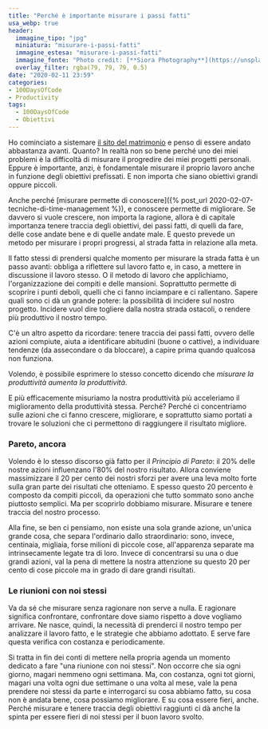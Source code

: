 ```yaml
---
title: "Perché è importante misurare i passi fatti"
usa_webp: true
header:
  immagine_tipo: "jpg"
  miniatura: "misurare-i-passi-fatti"
  immagine_estesa: "misurare-i-passi-fatti"
  immagine_fonte: "Photo credit: [**Siora Photography**](https://unsplash.com/@siora18)"
  overlay_filter: rgba(79, 79, 79, 0.5)
date: "2020-02-11 23:59"
categories:
- 100DaysOfCode
- Productivity
tags:
  - 100DaysOfCode
  - Obiettivi
---
```


Ho cominciato a sistemare [il sito del matrimonio](https://www.ilmatrimoniodiclaudiaesamuele.com/) e penso di essere andato abbastanza avanti. Quanto? In realtà non so bene perché uno dei miei problemi è la difficoltà di misurare il progredire dei miei progetti personali. Eppure è importante, anzi, è fondamentale misurare il proprio lavoro anche in funzione degli obiettivi prefissati. E non importa che siano obiettivi grandi oppure piccoli.

Anche perché [misurare permette di conoscere]({% post_url 2020-02-07-tecniche-di-time-management %}), e conoscere permette di migliorare. Se davvero si vuole crescere, non importa la ragione, allora è di capitale importanza tenere traccia degli obiettivi, dei passi fatti, di quelli da fare, delle cose andate bene e di quelle andate male. E questo prevede un metodo per misurare i propri progressi, al strada fatta in relazione alla meta.

Il fatto stessi di prendersi qualche momento per misurare la strada fatta è un passo avanti: obbliga a riflettere sul lavoro fatto e, in caso, a mettere in discussione il lavoro stesso. O il metodo di lavoro che applichiamo, l'organizzazione dei compiti e delle mansioni. Soprattutto permette di scoprire i punti deboli, quelli che ci fanno inciampare e ci rallentano. Sapere quali sono ci dà un grande potere: la possibilità di incidere sul nostro progetto. Incidere vuol dire togliere dalla nostra strada ostacoli, o rendere più produttivo il nostro tempo.

C'è un altro aspetto da ricordare: tenere traccia dei passi fatti, ovvero delle azioni compiute, aiuta a identificare abitudini (buone o cattive), a individuare tendenze (da assecondare o da bloccare), a capire prima quando qualcosa non funziona.

Volendo, è possibile esprimere lo stesso concetto dicendo che _misurare la produttività aumenta la produttività_.

E più efficacemente misuriamo la nostra produttività più acceleriamo il miglioramento della produttività stessa. Perché? Perché ci concentriamo sulle azioni che ci fanno crescere, migliorare, e soprattutto siamo portati a trovare le soluzioni che ci permettono di raggiungere il risultato migliore.

### Pareto, ancora

Volendo è lo stesso discorso già fatto per il _Principio di Pareto_: il 20% delle nostre azioni influenzano l'80% del nostro risultato. Allora conviene massimizzare il 20 per cento dei nostri sforzi per avere una leva molto forte sulla gran parte dei risultati che otteniamo. E spesso questo 20 percento è composto da compiti piccoli, da operazioni che tutto sommato sono anche piuttosto semplici. Ma per scoprirlo dobbiamo misurare. Misurare e tenere traccia del nostro processo.

Alla fine, se ben ci pensiamo, non esiste una sola grande azione, un'unica grande cosa, che separa l'ordinario dallo straordinario: sono, invece, centinaia, migliaia, forse milioni di piccole cose, all'apparenza separate ma intrinsecamente legate tra di loro. Invece di concentrarsi su una o due grandi azioni, val la pena di mettere la nostra attenzione su questo 20 per cento di cose piccole ma in grado di dare grandi risultati.

### Le riunioni con noi stessi

Va da sé che misurare senza ragionare non serve a nulla. E ragionare significa confrontare, confrontare dove siamo rispetto a dove vogliamo arrivare. Ne nasce, quindi, la necessità di prenderci il nostro tempo per analizzare il lavoro fatto, e le strategie che abbiamo adottato. E serve fare questa verifica con costanza e periodicamente.

Si tratta in fin dei conti di mettere nella propria agenda un momento dedicato a fare "una riunione con noi stessi". Non occorre che sia ogni giorno, magari nemmeno ogni settimana. Ma, con costanza, ogni tot giorni, magari una volta ogni due settimane o una volta al mese, vale la pena prendere noi stessi da parte e interrogarci su cosa abbiamo fatto, su cosa non è andata bene, cosa possiamo migliorare. E su cosa essere fieri, anche. Perché misurare e tenere traccia degli obiettivi raggiunti ci dà anche la spinta per essere fieri di noi stessi per il buon lavoro svolto.
